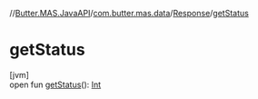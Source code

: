 //[Butter.MAS.JavaAPI](../../../index.md)/[com.butter.mas.data](../index.md)/[Response](index.md)/[getStatus](get-status.md)

# getStatus

[jvm]\
open fun [getStatus](get-status.md)(): [Int](https://kotlinlang.org/api/core/kotlin-stdlib/kotlin/-int/index.html)